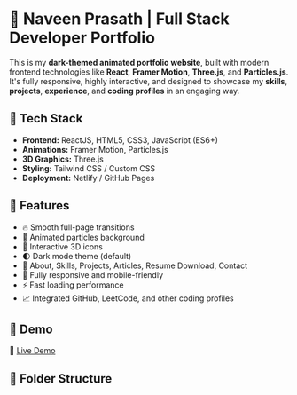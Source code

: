 # 🌌 Naveen Prasath | Full Stack Developer Portfolio

This is my **dark-themed animated portfolio website**, built with modern frontend technologies like **React**, **Framer Motion**, **Three.js**, and **Particles.js**. It's fully responsive, highly interactive, and designed to showcase my **skills**, **projects**, **experience**, and **coding profiles** in an engaging way.

## 🚀 Tech Stack

- **Frontend:** ReactJS, HTML5, CSS3, JavaScript (ES6+)
- **Animations:** Framer Motion, Particles.js
- **3D Graphics:** Three.js
- **Styling:** Tailwind CSS / Custom CSS
- **Deployment:** Netlify / GitHub Pages

## 📌 Features

- 🔥 Smooth full-page transitions
- 🌌 Animated particles background
- 🎯 Interactive 3D icons
- 🌓 Dark mode theme (default)
- 💼 About, Skills, Projects, Articles, Resume Download, Contact
- 📱 Fully responsive and mobile-friendly
- ⚡ Fast loading performance
- 📈 Integrated GitHub, LeetCode, and other coding profiles

## 📸 Demo

🔗 [Live Demo](https://Naveen-1908.github.io/portfolio)

## 📁 Folder Structure

